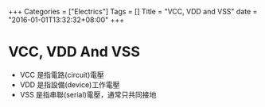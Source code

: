 +++
Categories = ["Electrics"]
Tags = []
Title = "VCC, VDD and VSS"
date = "2016-01-01T13:32:32+08:00"
+++
# VCC, VDD And VSS

* VCC 是指電路(circuit)電壓  
* VDD 是指設備(device)工作電壓  
* VSS 是指串聯(serial)電壓，通常只共同接地
